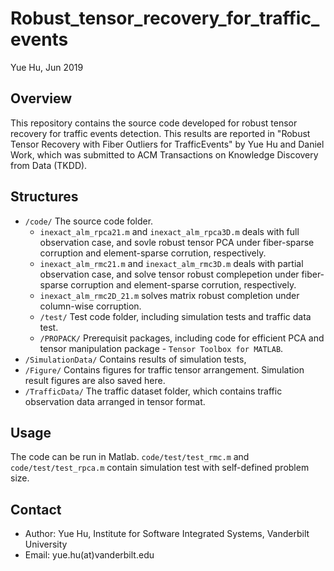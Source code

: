 # Robust_tensor_recovery_for_traffic_events
Yue Hu, Jun 2019

## Overview
This repository contains the source code developed for robust tensor recovery for traffic events detection. This results are reported in "Robust Tensor Recovery with Fiber Outliers for TrafficEvents" by Yue Hu and Daniel Work, which was submitted to ACM Transactions on Knowledge Discovery from Data (TKDD).

## Structures
- `/code/` The source code folder.
  - `inexact_alm_rpca21.m` and `inexact_alm_rpca3D.m` deals with full observation case, and sovle robust tensor PCA under fiber-sparse corruption and element-sparse corrution, respectively.
  - `inexact_alm_rmc21.m` and `inexact_alm_rmc3D.m` deals with partial observation case, and solve tensor robust complepetion under fiber-sparse corruption and element-sparse corrution, respectively.
  -  `inexact_alm_rmc2D_21.m` solves matrix robust completion under column-wise corruption.
  - `/test/` Test code folder, including simulation tests and traffic data test.
  - `/PROPACK/` Prerequisit packages, including code for efficient PCA and tensor manipulation package - `Tensor Toolbox for MATLAB`.
- `/SimulationData/` Contains results of simulation tests,
- `/Figure/` Contains figures for traffic tensor arrangement. Simulation result figures are also saved here. 
- `/TrafficData/` The traffic dataset folder, which contains traffic observation data arranged in tensor format.

## Usage
The code can be run in Matlab. `code/test/test_rmc.m` and `code/test/test_rpca.m` contain simulation test with self-defined problem size.

## Contact
+ Author: Yue Hu, Institute for Software Integrated Systems, Vanderbilt University
+ Email: yue.hu(at)vanderbilt.edu
